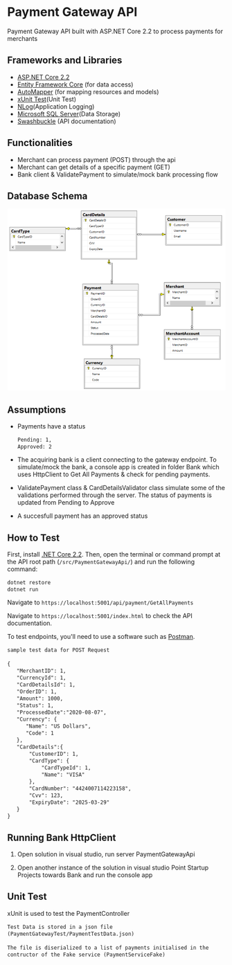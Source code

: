 # Payment Gateway API

Payment Gateway API built with ASP.NET Core 2.2 to process payments for merchants

## Frameworks and Libraries
- [ASP.NET Core 2.2](https://docs.microsoft.com/pt-br/aspnet/core/?view=aspnetcore-2.2)
- [Entity Framework Core](https://docs.microsoft.com/en-us/ef/core/) (for data access)
- [AutoMapper](https://automapper.org/) (for mapping resources and models)
- [xUnit Test](https://docs.microsoft.com/en-us/dotnet/core/testing/unit-testing-with-dotnet-test)(Unit Test)
- [NLog](https://nlog-project.org/)(Application Logging)
- [Microsoft SQL Server](https://docs.microsoft.com/en-us/sql/sql-server/what-s-new-in-sql-server-2017?view=sql-server-ver15)(Data Storage)
- [Swashbuckle](https://github.com/domaindrivendev/Swashbuckle) (API documentation)

## Functionalities
- Merchant can process payment (POST) through the api
- Merchant can get details of a specific payment (GET)
- Bank client & ValidatePayment to simulate/mock bank processing flow

## Database Schema
<img src="/Screenshots/DB.png" width="600">

## Assumptions
- Payments have a status
  ```
  Pending: 1,
  Approved: 2
  ```
  
- The acquiring bank is a client connecting to the gateway endpoint. To simulate/mock the bank, a console app is created in folder Bank which uses
  HttpClient to Get All Payments & check for pending payments. 
  
- ValidatePayment class & CardDetailsValidator class simulate some of the validations performed through the server. The status of payments is updated from Pending to Approve

- A succesfull payment has an approved status

## How to Test
First, install [.NET Core 2.2](https://dotnet.microsoft.com/download/dotnet-core/2.2). Then, open the terminal or command prompt at the API root path (```/src/PaymentGatewayApi/```) 
and run the following command:

```
dotnet restore
dotnet run
```

Navigate to ```https://localhost:5001/api/payment/GetAllPayments```

Navigate to ```https://localhost:5001/index.html``` to check the API documentation.

To test endpoints, you'll need to use a software such as [Postman](https://www.getpostman.com/).

```
sample test data for POST Request

{
   "MerchantID": 1,
   "CurrencyId": 1,
   "CardDetailsId": 1,
   "OrderID": 1,
   "Amount": 1000,
   "Status": 1,
   "ProcessedDate":"2020-08-07",
   "Currency": {
      "Name": "US Dollars",
      "Code": 1
   },
   "CardDetails":{
       "CustomerID": 1,
       "CardType": {
           "CardTypeId": 1,
           "Name": "VISA"
       },
       "CardNumber": "4424007114223158",
       "Cvv": 123,
       "ExpiryDate": "2025-03-29"
   }
}
```

## Running Bank HttpClient
1. Open solution in visual studio, run server PaymentGatewayApi

2. Open another instance of the solution in visual studio 
   Point Startup Projects towards Bank and run the console app

## Unit Test
xUnit is used to test the PaymentController
```
Test Data is stored in a json file (PaymentGatewayTest/PaymentTestData.json)

The file is diserialized to a list of payments initialised in the contructor of the Fake service (PaymentServiceFake)
```
